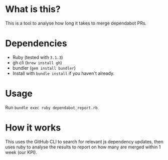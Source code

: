# What is this?

This is a tool to analyse how long it takes to merge dependabot PRs.

# Dependencies

 - Ruby (tested with `3.1.3`)
 - gh cli (`brew install gh`)
 - bundler (`gem install bundler`)
 - Install with `bundle install` if you haven't already.

# Usage

Run `bundle exec ruby dependabot_report.rb`

# How it works

This uses the GitHub CLI to search for relevant js dependency updates, then uses ruby to analyse the results to report 
on how many are merged within 1 week (our KPI).
